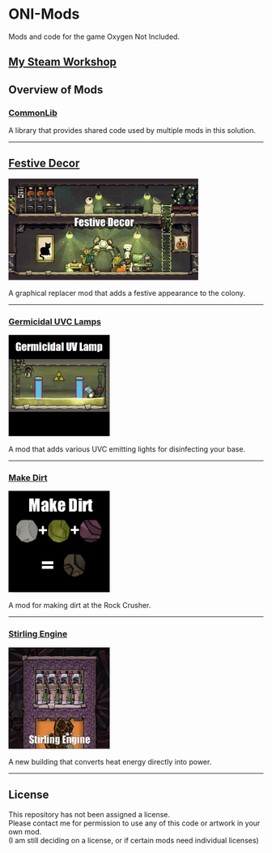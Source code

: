 # ONI-Mods
Mods and code for the game Oxygen Not Included.

## [My Steam Workshop](https://steamcommunity.com/id/romenhurst/myworkshopfiles/?appid=457140)

## Overview of Mods

### [CommonLib](src/CommonLib)

A library that provides shared code used by multiple mods in this solution.

---

## [Festive Decor](src/FestiveDecor)
[<img src="src/FestiveDecor/Assets/preview.png" height="200px"/>](src/FestiveDecor)

A graphical replacer mod that adds a festive appearance to the colony.

---

### [Germicidal UVC Lamps](src/GermicideLamp)
[<img src="src/GermicideLamp/Assets/preview.png" height="200px"/>](src/GermicideLamp)


A mod that adds various UVC emitting lights for disinfecting your base.

---

### [Make Dirt](src/MakeDirt)
[<img src="src/MakeDirt/Assets/preview.png" height="200px"/>](src/MakeDirt)

A mod for making dirt at the Rock Crusher.

---

### [Stirling Engine](src/StirlingEngine)
[<img src="src/StirlingEngine/Assets/preview.png" height="200px"/>](src/StirlingEngine)

A new building that converts heat energy directly into power.

---

## License

This repository has not been assigned a license.  
Please contact me for permission to use any of this code or artwork in your own mod.  
(I am still deciding on a license, or if certain mods need individual licenses)
